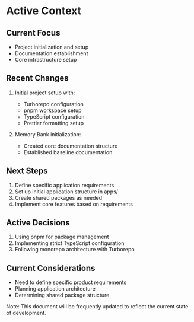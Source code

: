 # Active Context

## Current Focus
- Project initialization and setup
- Documentation establishment
- Core infrastructure setup

## Recent Changes
1. Initial project setup with:
   - Turborepo configuration
   - pnpm workspace setup
   - TypeScript configuration
   - Prettier formatting setup

2. Memory Bank initialization:
   - Created core documentation structure
   - Established baseline documentation

## Next Steps
1. Define specific application requirements
2. Set up initial application structure in apps/
3. Create shared packages as needed
4. Implement core features based on requirements

## Active Decisions
1. Using pnpm for package management
2. Implementing strict TypeScript configuration
3. Following monorepo architecture with Turborepo

## Current Considerations
- Need to define specific product requirements
- Planning application architecture
- Determining shared package structure

Note: This document will be frequently updated to reflect the current state of development. 